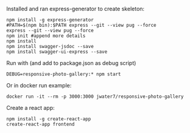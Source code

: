 Installed and ran express-generator to create skeleton:
~~~~
npm install -g express-generator
#PATH=$(npm bin):$PATH express --git --view pug --force
express --git --view pug --force
npm init #append more details
npm install
npm install swagger-jsdoc --save
npm install swagger-ui-express --save
~~~~

Run with (and add to package.json as debug script)
~~~~
DEBUG=responsive-photo-gallery:* npm start
~~~~

Or in docker run example:
~~~~
docker run -it --rm -p 3000:3000 jwater7/responsive-photo-gallery
~~~~

Create a react app:
~~~~
npm install -g create-react-app
create-react-app frontend
~~~~

